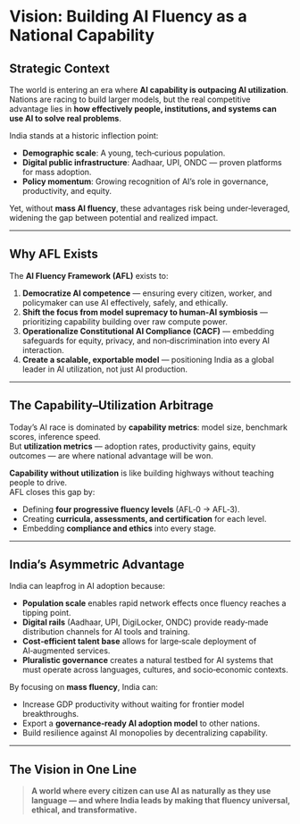 # Vision: Building AI Fluency as a National Capability

## Strategic Context
The world is entering an era where **AI capability is outpacing AI utilization**. Nations are racing to build larger models, but the real competitive advantage lies in **how effectively people, institutions, and systems can use AI to solve real problems**.

India stands at a historic inflection point:
- **Demographic scale**: A young, tech‑curious population.
- **Digital public infrastructure**: Aadhaar, UPI, ONDC — proven platforms for mass adoption.
- **Policy momentum**: Growing recognition of AI’s role in governance, productivity, and equity.

Yet, without **mass AI fluency**, these advantages risk being under‑leveraged, widening the gap between potential and realized impact.

---

## Why AFL Exists
The **AI Fluency Framework (AFL)** exists to:
1. **Democratize AI competence** — ensuring every citizen, worker, and policymaker can use AI effectively, safely, and ethically.
2. **Shift the focus from model supremacy to human‑AI symbiosis** — prioritizing capability building over raw compute power.
3. **Operationalize Constitutional AI Compliance (CACF)** — embedding safeguards for equity, privacy, and non‑discrimination into every AI interaction.
4. **Create a scalable, exportable model** — positioning India as a global leader in AI utilization, not just AI production.

---

## The Capability–Utilization Arbitrage
Today’s AI race is dominated by **capability metrics**: model size, benchmark scores, inference speed.  
But **utilization metrics** — adoption rates, productivity gains, equity outcomes — are where national advantage will be won.

**Capability without utilization** is like building highways without teaching people to drive.  
AFL closes this gap by:
- Defining **four progressive fluency levels** (AFL‑0 → AFL‑3).
- Creating **curricula, assessments, and certification** for each level.
- Embedding **compliance and ethics** into every stage.

---

## India’s Asymmetric Advantage
India can leapfrog in AI adoption because:
- **Population scale** enables rapid network effects once fluency reaches a tipping point.
- **Digital rails** (Aadhaar, UPI, DigiLocker, ONDC) provide ready‑made distribution channels for AI tools and training.
- **Cost‑efficient talent base** allows for large‑scale deployment of AI‑augmented services.
- **Pluralistic governance** creates a natural testbed for AI systems that must operate across languages, cultures, and socio‑economic contexts.

By focusing on **mass fluency**, India can:
- Increase GDP productivity without waiting for frontier model breakthroughs.
- Export a **governance‑ready AI adoption model** to other nations.
- Build resilience against AI monopolies by decentralizing capability.

---

## The Vision in One Line
> **A world where every citizen can use AI as naturally as they use language — and where India leads by making that fluency universal, ethical, and transformative.**